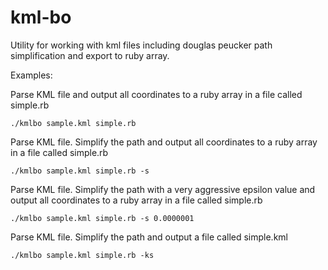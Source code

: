 kml-bo
======

Utility for working with kml files including douglas peucker path simplification and export to ruby array.

Examples:

Parse KML file and output all coordinates to a ruby array in a file called simple.rb

    ./kmlbo sample.kml simple.rb

Parse KML file. Simplify the path and output all coordinates to a ruby array in a file called simple.rb

    ./kmlbo sample.kml simple.rb -s

Parse KML file. Simplify the path with a very aggressive epsilon value and output all coordinates to a ruby array in a file called simple.rb

    ./kmlbo sample.kml simple.rb -s 0.0000001
    
Parse KML file. Simplify the path and output a file called simple.kml

    ./kmlbo sample.kml simple.rb -ks